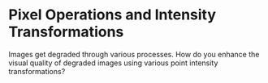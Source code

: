 # Pixel Operations and Intensity Transformations

Images get degraded through various processes. How do you enhance the visual quality of degraded images using various point intensity transformations?